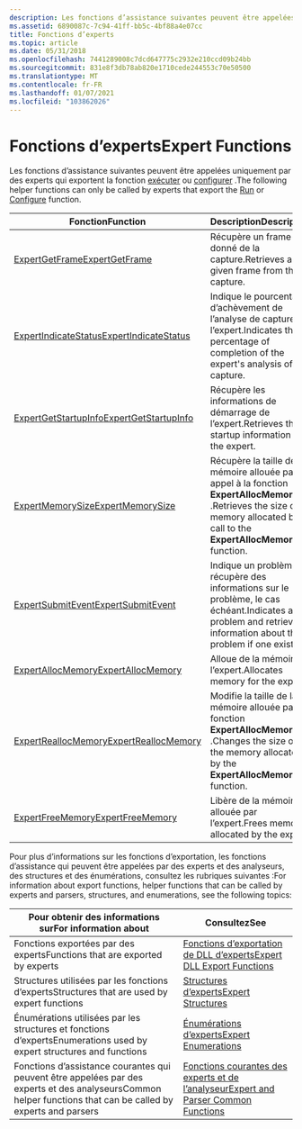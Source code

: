 ```yaml
---
description: Les fonctions d’assistance suivantes peuvent être appelées uniquement par des experts qui exportent la fonction exécuter ou configurer.
ms.assetid: 6890087c-7c94-41ff-bb5c-4bf88a4e07cc
title: Fonctions d’experts
ms.topic: article
ms.date: 05/31/2018
ms.openlocfilehash: 7441289008c7dcd647775c2932e210ccd09b24bb
ms.sourcegitcommit: 831e8f3db78ab820e1710cede244553c70e50500
ms.translationtype: MT
ms.contentlocale: fr-FR
ms.lasthandoff: 01/07/2021
ms.locfileid: "103862026"
---
```

# <a name="expert-functions"></a><span data-ttu-id="bbe3c-103">Fonctions d’experts</span><span class="sxs-lookup"><span data-stu-id="bbe3c-103">Expert Functions</span></span>

<span data-ttu-id="bbe3c-104">Les fonctions d’assistance suivantes peuvent être appelées uniquement par des experts qui exportent la fonction [exécuter](run.md) ou [configurer](configure.md) .</span><span class="sxs-lookup"><span data-stu-id="bbe3c-104">The following helper functions can only be called by experts that export the [Run](run.md) or [Configure](configure.md) function.</span></span>



| <span data-ttu-id="bbe3c-105">Fonction</span><span class="sxs-lookup"><span data-stu-id="bbe3c-105">Function</span></span>                                         | <span data-ttu-id="bbe3c-106">Description</span><span class="sxs-lookup"><span data-stu-id="bbe3c-106">Description</span></span>                                                                             |
|--------------------------------------------------|-----------------------------------------------------------------------------------------|
| [<span data-ttu-id="bbe3c-107">ExpertGetFrame</span><span class="sxs-lookup"><span data-stu-id="bbe3c-107">ExpertGetFrame</span></span>](expertgetframe.md)             | <span data-ttu-id="bbe3c-108">Récupère un frame donné de la capture.</span><span class="sxs-lookup"><span data-stu-id="bbe3c-108">Retrieves a given frame from the capture.</span></span>                                               |
| [<span data-ttu-id="bbe3c-109">ExpertIndicateStatus</span><span class="sxs-lookup"><span data-stu-id="bbe3c-109">ExpertIndicateStatus</span></span>](expertindicatestatus.md) | <span data-ttu-id="bbe3c-110">Indique le pourcentage d’achèvement de l’analyse de capture de l’expert.</span><span class="sxs-lookup"><span data-stu-id="bbe3c-110">Indicates the percentage of completion of the expert's analysis of capture.</span></span>             |
| [<span data-ttu-id="bbe3c-111">ExpertGetStartupInfo</span><span class="sxs-lookup"><span data-stu-id="bbe3c-111">ExpertGetStartupInfo</span></span>](expertgetstartupinfo.md) | <span data-ttu-id="bbe3c-112">Récupère les informations de démarrage de l’expert.</span><span class="sxs-lookup"><span data-stu-id="bbe3c-112">Retrieves the startup information for the expert.</span></span>                                       |
| [<span data-ttu-id="bbe3c-113">ExpertMemorySize</span><span class="sxs-lookup"><span data-stu-id="bbe3c-113">ExpertMemorySize</span></span>](expertmemorysize.md)         | <span data-ttu-id="bbe3c-114">Récupère la taille de la mémoire allouée par un appel à la fonction **ExpertAllocMemory** .</span><span class="sxs-lookup"><span data-stu-id="bbe3c-114">Retrieves the size of memory allocated by a call to the **ExpertAllocMemory** function.</span></span> |
| [<span data-ttu-id="bbe3c-115">ExpertSubmitEvent</span><span class="sxs-lookup"><span data-stu-id="bbe3c-115">ExpertSubmitEvent</span></span>](expertsubmitevent.md)       | <span data-ttu-id="bbe3c-116">Indique un problème et récupère des informations sur le problème, le cas échéant.</span><span class="sxs-lookup"><span data-stu-id="bbe3c-116">Indicates a problem and retrieves information about the problem if one exists.</span></span>          |
| [<span data-ttu-id="bbe3c-117">ExpertAllocMemory</span><span class="sxs-lookup"><span data-stu-id="bbe3c-117">ExpertAllocMemory</span></span>](expertallocmemory.md)       | <span data-ttu-id="bbe3c-118">Alloue de la mémoire à l’expert.</span><span class="sxs-lookup"><span data-stu-id="bbe3c-118">Allocates memory for the expert.</span></span>                                                        |
| [<span data-ttu-id="bbe3c-119">ExpertReallocMemory</span><span class="sxs-lookup"><span data-stu-id="bbe3c-119">ExpertReallocMemory</span></span>](expertreallocmemory.md)   | <span data-ttu-id="bbe3c-120">Modifie la taille de la mémoire allouée par la fonction **ExpertAllocMemory** .</span><span class="sxs-lookup"><span data-stu-id="bbe3c-120">Changes the size of the memory allocated by the **ExpertAllocMemory** function.</span></span>         |
| [<span data-ttu-id="bbe3c-121">ExpertFreeMemory</span><span class="sxs-lookup"><span data-stu-id="bbe3c-121">ExpertFreeMemory</span></span>](expertfreememory.md)         | <span data-ttu-id="bbe3c-122">Libère de la mémoire allouée par l’expert.</span><span class="sxs-lookup"><span data-stu-id="bbe3c-122">Frees memory allocated by the expert.</span></span>                                                   |



 

<span data-ttu-id="bbe3c-123">Pour plus d’informations sur les fonctions d’exportation, les fonctions d’assistance qui peuvent être appelées par des experts et des analyseurs, des structures et des énumérations, consultez les rubriques suivantes :</span><span class="sxs-lookup"><span data-stu-id="bbe3c-123">For information about export functions, helper functions that can be called by experts and parsers, structures, and enumerations, see the following topics:</span></span>



| <span data-ttu-id="bbe3c-124">Pour obtenir des informations sur</span><span class="sxs-lookup"><span data-stu-id="bbe3c-124">For information about</span></span>                                             | <span data-ttu-id="bbe3c-125">Consultez</span><span class="sxs-lookup"><span data-stu-id="bbe3c-125">See</span></span>                                                                          |
|-------------------------------------------------------------------|------------------------------------------------------------------------------|
| <span data-ttu-id="bbe3c-126">Fonctions exportées par des experts</span><span class="sxs-lookup"><span data-stu-id="bbe3c-126">Functions that are exported by experts</span></span>                            | [<span data-ttu-id="bbe3c-127">Fonctions d’exportation de DLL d’experts</span><span class="sxs-lookup"><span data-stu-id="bbe3c-127">Expert DLL Export Functions</span></span>](expert-dll-export-functions.md)               |
| <span data-ttu-id="bbe3c-128">Structures utilisées par les fonctions d’experts</span><span class="sxs-lookup"><span data-stu-id="bbe3c-128">Structures that are used by expert functions</span></span>                      | [<span data-ttu-id="bbe3c-129">Structures d’experts</span><span class="sxs-lookup"><span data-stu-id="bbe3c-129">Expert Structures</span></span>](expert-structures.md)                                   |
| <span data-ttu-id="bbe3c-130">Énumérations utilisées par les structures et fonctions d’experts</span><span class="sxs-lookup"><span data-stu-id="bbe3c-130">Enumerations used by expert structures and functions</span></span>              | [<span data-ttu-id="bbe3c-131">Énumérations d’experts</span><span class="sxs-lookup"><span data-stu-id="bbe3c-131">Expert Enumerations</span></span>](expert-enumerations.md)                               |
| <span data-ttu-id="bbe3c-132">Fonctions d’assistance courantes qui peuvent être appelées par des experts et des analyseurs</span><span class="sxs-lookup"><span data-stu-id="bbe3c-132">Common helper functions that can be called by experts and parsers</span></span> | [<span data-ttu-id="bbe3c-133">Fonctions courantes des experts et de l’analyseur</span><span class="sxs-lookup"><span data-stu-id="bbe3c-133">Expert and Parser Common Functions</span></span>](expert-and-parser-common-functions.md) |



 

 

 



